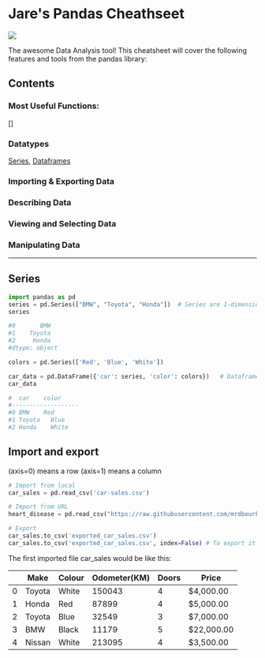 # Jare's Pandas Cheathseet

![](https://user-images.githubusercontent.com/64754731/128677452-ae8634aa-91c4-40c4-b0ef-2e3f7c8b2065.png)

The awesome Data Analysis tool! This cheatsheet will cover the following features and tools from the pandas library:

## Contents

### Most Useful Functions: 

[]

### Datatypes

[Series](#), [Dataframes](#)

### Importing & Exporting Data

### Describing Data

### Viewing and Selecting Data

### Manipulating Data


---

## Series

```python
import pandas as pd
series = pd.Series(["BMW", "Toyota", "Honda"])  # Series are 1-dimensional
series

#0       BMW
#1    Toyota
#2     Honda
#dtype: object

colors = pd.Series(['Red', 'Blue', 'White'])

car_data = pd.DataFrame({'car': series, 'color': colors})   # Dataframes are 2-dimensional
car_data

#  car	  color
#-------------------
#0 BMW	  Red
#1 Toyota	Blue
#2 Honda	White

```

## Import and export

(axis=0) means a row
(axis=1) means a column

```python
# Import from local
car_sales = pd.read_csv('car-sales.csv')

# Import from URL
heart_disease = pd.read_csv("https://raw.githubusercontent.com/mrdbourke/zero-to-mastery-ml/master/data/heart-disease.csv")

# Export
car_sales.to_csv('exported_car_sales.csv')
car_sales.to_csv('exported_car_sales.csv', index=False) # To export it with the index column as part of the table
```
The first imported file car_sales would be like this:

|  | Make	   |Colour	|Odometer(KM)	|Doors	  |Price     |
|--|---------|--------|-------------|---------|----------|
|0 |Toyota	 |White	  |150043	      |4	      |$4,000.00 |
|1 |Honda	   |Red	    |87899	      |4	      |$5,000.00 |
|2 |Toyota	 |Blue	  |32549	      |3	      |$7,000.00 |
|3 |BMW	     |Black	  |11179	      |5	      |$22,000.00|
|4 |Nissan	 |White	  |213095	      |4	      |$3,500.00 |


